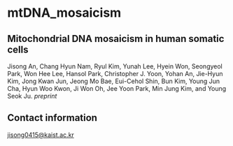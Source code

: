 # mtDNA_mosaicism

## Mitochondrial DNA mosaicism in human somatic cells
Jisong An, Chang Hyun Nam, Ryul Kim, Yunah Lee, Hyein Won, Seongyeol Park, Won Hee Lee, Hansol Park, Christopher J. Yoon, Yohan An, Jie-Hyun Kim, Jong Kwan Jun, Jeong Mo Bae, Eui-Cehol Shin, Bun Kim, Young Jun Cha, Hyun Woo Kwon, Ji Won Oh, Jee Yoon Park, Min Jung Kim, and Young Seok Ju. _preprint_

## Contact information
jisong0415@kaist.ac.kr

